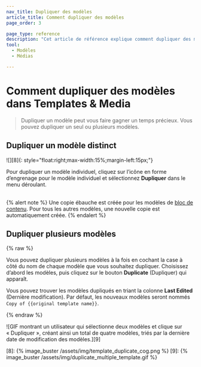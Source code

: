 ```yaml
---
nav_title: Dupliquer des modèles
article_title: Comment dupliquer des modèles
page_order: 3

page_type: reference
description: "Cet article de référence explique comment dupliquer des modèles dans la section Templates & Media (Modèles et médias) du tableau de bord de Braze."
tool:
  - Modèles
  - Médias

---
```


# Comment dupliquer des modèles dans Templates & Media

> Dupliquer un modèle peut vous faire gagner un temps précieux. Vous pouvez dupliquer un seul ou plusieurs modèles.

## Dupliquer un modèle distinct

![][8]{: style="float:right;max-width:15%;margin-left:15px;"}

Pour dupliquer un modèle individuel, cliquez sur l’icône <i class="fas fa-cog"></i> en forme d’engrenage pour le modèle individuel et sélectionnez **Dupliquer** dans le menu déroulant.
<br><br>

{% alert note %}
Une copie ébauche est créée pour les modèles de [bloc de contenu]({{site.baseurl}}/user_guide/engagement_tools/templates_and_media/content_blocks/). Pour tous les autres modèles, une nouvelle copie est automatiquement créée.
{% endalert %}

## Dupliquer plusieurs modèles

{% raw %}

Vous pouvez dupliquer plusieurs modèles à la fois en cochant la case à côté du nom de chaque modèle que vous souhaitez dupliquer. Choisissez d’abord les modèles, puis cliquez sur le bouton **Duplicate** (Dupliquer) qui apparaît.

Vous pouvez trouver les modèles dupliqués en triant la colonne **Last Edited** (Dernière modification). Par défaut, les nouveaux modèles seront nommés `Copy of {{original template name}}`.

{% endraw %}

![GIF montrant un utilisateur qui sélectionne deux modèles et clique sur « Dupliquer », créant ainsi un total de quatre modèles, triés par la dernière date de modification des modèles.][9]


[8]: {% image_buster /assets/img/template_duplicate_cog.png %}
[9]: {% image_buster /assets/img/duplicate_multiple_template.gif %}
